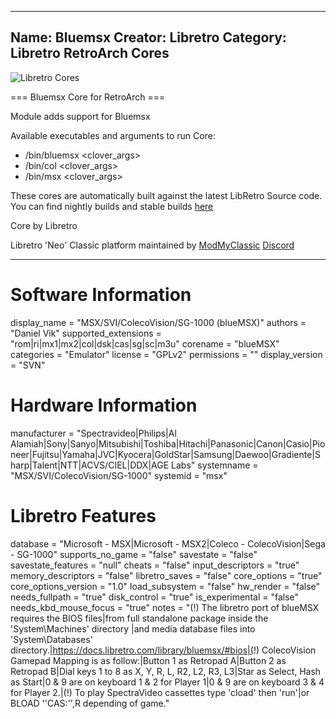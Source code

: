 -----------------------
Name: Bluemsx
Creator: Libretro
Category: Libretro RetroArch Cores
-----------------------
![Libretro Cores](https://modmyclassic.com/wp-content/uploads/2020/06/LibRetroNeoCoresSmall.png)

=== Bluemsx Core for RetroArch ===

Module adds support for Bluemsx

Available executables and arguments to run Core:
- /bin/bluemsx <rom> <clover_args>
- /bin/col <rom> <clover_args>
- /bin/msx <rom> <clover_args>

These cores are automatically built against the latest LibRetro Source code. You can find nightly builds and stable builds [here](https://modmyclassic.com/hmodcores)

Core by Libretro

Libretro 'Neo' Classic platform maintained by [ModMyClassic](https://modmyclassic.com) [Discord](https://modmyclassic.com/discord)

-----------------------

# Software Information
display_name = "MSX/SVI/ColecoVision/SG-1000 (blueMSX)"
authors = "Daniel Vik"
supported_extensions = "rom|ri|mx1|mx2|col|dsk|cas|sg|sc|m3u"
corename = "blueMSX"
categories = "Emulator"
license = "GPLv2"
permissions = ""
display_version = "SVN"

# Hardware Information
manufacturer = "Spectravideo|Philips|Al Alamiah|Sony|Sanyo|Mitsubishi|Toshiba|Hitachi|Panasonic|Canon|Casio|Pioneer|Fujitsu|Yamaha|JVC|Kyocera|GoldStar|Samsung|Daewoo|Gradiente|Sharp|Talent|NTT|ACVS/CIEL|DDX|AGE Labs"
systemname = "MSX/SVI/ColecoVision/SG-1000"
systemid = "msx"

# Libretro Features
database = "Microsoft - MSX|Microsoft - MSX2|Coleco - ColecoVision|Sega - SG-1000"
supports_no_game = "false"
savestate = "false"
savestate_features = "null"
cheats = "false"
input_descriptors = "true"
memory_descriptors = "false"
libretro_saves = "false"
core_options = "true"
core_options_version = "1.0"
load_subsystem = "false"
hw_render = "false"
needs_fullpath = "true"
disk_control = "true"
is_experimental = "false"
needs_kbd_mouse_focus = "true"
notes = "(!) The libretro port of blueMSX requires the BIOS files|from full standalone package inside the 'System\Machines' directory |and media database files into 'System\Databases' directory.|https://docs.libretro.com/library/bluemsx/#bios|(!) ColecoVision Gamepad Mapping is as follow:|Button 1 as Retropad A|Button 2 as Retropad B|Dial keys 1 to 8 as X, Y, R, L, R2, L2, R3, L3|Star as Select, Hash as Start|0 & 9 are on keyboard 1 & 2 for Player 1|0 & 9 are on keyboard 3 & 4 for Player 2.|(!) To play SpectraVideo cassettes type 'cload' then 'run'|or BLOAD ''CAS:'',R depending of game."
